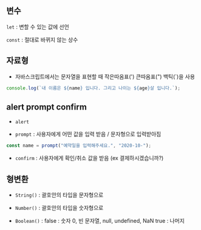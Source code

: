 ## 변수

`let` : 변할 수 있는 값에 선언

`const` : 절대로 바뀌지 않는 상수

## 자료형
- 자바스크립트에서는 문자열을 표현할 때 작은따옴표(') 큰따옴표(") 백틱(`)을 사용

```javascript
console.log(`내 이름은 ${name} 입니다. 그리고 나이는 ${age}살 입니다.`);
```

## alert prompt confirm

- `alert`

- `prompt` : 사용자에게 어떤 값을 입력 받음 / 문자형으로 입력받아짐
```javascript
const name = prompt("예약일을 입력해주세요.", "2020-10-");
```

-  `confirm` : 사용자에게 확인/취소 값을 받음 (ex 결제하시겠습니까?)

## 형변환

- `String()` : 괄호안의 타입을 문자형으로

- `Number()` : 괄호안의 타입을 숫자형으로

- `Boolean()` :
      false : 숫자 0, 빈 문자열, null, undefined, NaN
      true : 나머지
      
